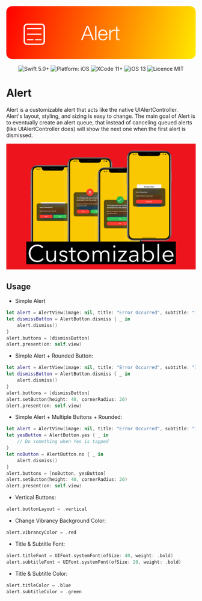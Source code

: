 <div align = "center">
<img src="Assets/Logo.png" width="700" />
</div>

<p align="center">
<img src="https://img.shields.io/badge/Swift-5%2B-brightgreen.svg" alt="Swift 5.0+"/>
<img src="https://img.shields.io/badge/platform-iOS-brightgreen.svg" alt="Platform: iOS"/>
<img src="https://img.shields.io/badge/Xcode-11%2B-brightgreen.svg" alt="XCode 11+"/>
<img src="https://img.shields.io/badge/iOS-13%2B-brightgreen.svg" alt="iOS 13"/>
<img src="https://img.shields.io/badge/licence-MIT-lightgray.svg" alt="Licence MIT"/>
</a>
</p>

# Alert

Alert is a customizable alert that acts like the native UIAlertController.  
Alert's layout, styling, and sizing is easy to change.
The main goal of Alert is to eventually create an alert queue, that instead of canceling
queued alerts (like UIAlertController does) will show the next one when the first alert is dismissed.

<div align = "center">
<img src="Assets/example.png" width="1000" />
</div>

## Usage

- Simple Alert

```swift
let alert = AlertView(image: nil, title: "Error Occurred", subtitle: "Image failed to download")
let dismissButton = AlertButton.dismiss { _ in
    alert.dismiss()
}
alert.buttons = [dismissButton]
alert.present(on: self.view)
```

- Simple Alert + Rounded Button:

```swift
let alert = AlertView(image: nil, title: "Error Occurred", subtitle: "Image failed to download")
let dismissButton = AlertButton.dismiss { _ in
    alert.dismiss()
}
alert.buttons = [dismissButton]
alert.setButton(height: 40, cornerRadius: 20)
alert.present(on: self.view)
```

- Simple Alert + Multiple Buttons + Rounded:

```swift
let alert = AlertView(image: nil, title: "Error Occurred", subtitle: "Image failed to download")
let yesButton = AlertButton.yes { _ in
    // Do something when Yes is tapped
}
let noButton = AlertButton.no { _ in
    alert.dismiss()
}
alert.buttons = [noButton, yesButton]
alert.setButton(height: 40, cornerRadius: 20)
alert.present(on: self.view)
```

- Vertical Buttons:

```swift
alert.buttonLayout = .vertical
```

- Change Vibrancy Background Color:

```swift
alert.vibrancyColor = .red
```

- Title & Subtitle Font:
```swift
alert.titleFont = UIFont.systemFont(ofSize: 40, weight: .bold)
alert.subtitleFont = UIFont.systemFont(ofSize: 20, weight: .bold)
```

- Title & Subtitle Color:
```swift
alert.titleColor = .blue
alert.subtitleColor = .green
```

